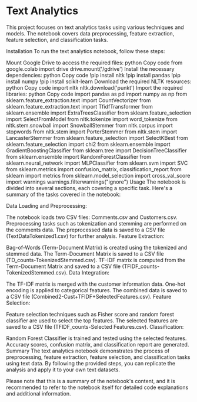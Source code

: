 # Text Analytics
 This project focuses on text analytics tasks using various techniques and models. The notebook covers data preprocessing, feature extraction, feature selection, and classification tasks.

Installation
To run the text analytics notebook, follow these steps:

Mount Google Drive to access the required files:
python
Copy code
from google.colab import drive
drive.mount('/gdrive')
Install the necessary dependencies:
python
Copy code
!pip install nltk
!pip install pandas
!pip install numpy
!pip install scikit-learn
Download the required NLTK resources:
python
Copy code
import nltk
nltk.download('punkt')
Import the required libraries:
python
Copy code
import pandas as pd
import numpy as np
from sklearn.feature_extraction.text import CountVectorizer
from sklearn.feature_extraction.text import TfidfTransformer
from sklearn.ensemble import ExtraTreesClassifier
from sklearn.feature_selection import SelectFromModel
from nltk.tokenize import word_tokenize
from nltk.stem.snowball import SnowballStemmer
from nltk.corpus import stopwords
from nltk.stem import PorterStemmer
from nltk.stem import LancasterStemmer
from sklearn.feature_selection import SelectKBest
from sklearn.feature_selection import chi2
from sklearn.ensemble import GradientBoostingClassifier
from sklearn.tree import DecisionTreeClassifier
from sklearn.ensemble import RandomForestClassifier
from sklearn.neural_network import MLPClassifier
from sklearn.svm import SVC
from sklearn.metrics import confusion_matrix, classification_report
from sklearn import metrics
from sklearn.model_selection import cross_val_score
import warnings
warnings.filterwarnings("ignore")
Usage
The notebook is divided into several sections, each covering a specific task. Here's a summary of the tasks covered in the notebook:

Data Loading and Preprocessing:

The notebook loads two CSV files: Comments.csv and Customers.csv.
Preprocessing tasks such as tokenization and stemming are performed on the comments data.
The preprocessed data is saved to a CSV file (TextDataTokenized1.csv) for further analysis.
Feature Extraction:

Bag-of-Words (Term-Document Matrix) is created using the tokenized and stemmed data.
The Term-Document Matrix is saved to a CSV file (TD_counts-TokenizedStemmed.csv).
TF-IDF matrix is computed from the Term-Document Matrix and saved to a CSV file (TFIDF_counts-TokenizedStemmed.csv).
Data Integration:

The TF-IDF matrix is merged with the customer information data.
One-hot encoding is applied to categorical features.
The combined data is saved to a CSV file (Combined2-Cust+TFIDF+SelectedFeatures.csv).
Feature Selection:

Feature selection techniques such as Fisher score and random forest classifier are used to select the top features.
The selected features are saved to a CSV file (TFIDF_counts-Selected Features.csv).
Classification:

Random Forest Classifier is trained and tested using the selected features.
Accuracy scores, confusion matrix, and classification report are generated.
Summary
The text analytics notebook demonstrates the process of preprocessing, feature extraction, feature selection, and classification tasks using text data. By following the provided steps, you can replicate the analysis and apply it to your own text datasets.

Please note that this is a summary of the notebook's content, and it is recommended to refer to the notebook itself for detailed code explanations and additional information.
